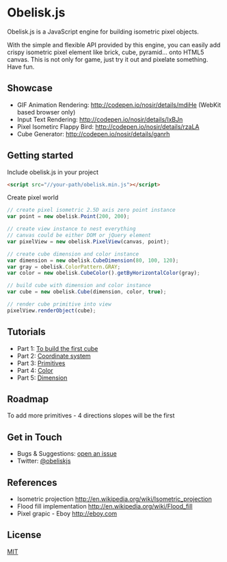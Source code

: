 # Obelisk.js

Obelisk.js is a JavaScript engine for building isometric pixel objects.

With the simple and flexible API provided by this engine, you can easily add crispy isometric pixel element like brick, cube, pyramid... onto HTML5 canvas. This is not only for game, just try it out and pixelate something. Have fun.

## Showcase

- GIF Animation Rendering: http://codepen.io/nosir/details/mdiHe (WebKit based browser only)
- Input Text Rendering: http://codepen.io/nosir/details/IxBJn
- Pixel Isometirc Flappy Bird: http://codepen.io/nosir/details/rzaLA
- Cube Generator: http://codepen.io/nosir/details/ganrh

## Getting started

Include obelisk.js in your project
```html
<script src="//your-path/obelisk.min.js"></script>
```

Create pixel world
```javascript
// create pixel isometric 2.5D axis zero point instance
var point = new obelisk.Point(200, 200);

// create view instance to nest everything
// canvas could be either DOM or jQuery element
var pixelView = new obelisk.PixelView(canvas, point);

// create cube dimension and color instance
var dimension = new obelisk.CubeDimension(80, 100, 120);
var gray = obelisk.ColorPattern.GRAY;
var color = new obelisk.CubeColor().getByHorizontalColor(gray);

// build cube with dimension and color instance
var cube = new obelisk.Cube(dimension, color, true);

// render cube primitive into view
pixelView.renderObject(cube);
```

## Tutorials
- Part 1: [To build the first cube](https://github.com/nosir/obelisk.js/wiki/Tutorial-Part-1%3A-To-build-the-first-cube)
- Part 2: [Coordinate system](https://github.com/nosir/obelisk.js/wiki/Tutorial-Part-2%3A-Coordinate-system)
- Part 3: [Primitives](https://github.com/nosir/obelisk.js/wiki/Tutorial-Part-3%3A-Primitives)
- Part 4: [Color](https://github.com/nosir/obelisk.js/wiki/Tutorial-Part-4%3A-Color)
- Part 5: [Dimension](https://github.com/nosir/obelisk.js/wiki/Tutorial-Part-5%3A-Dimension)

## Roadmap

To add more primitives - 4 directions slopes will be the first

## Get in Touch

- Bugs & Suggestions: [open an issue](https://github.com/nosir/obelisk.js/issues)
- Twitter: [@obeliskjs](https://twitter.com/obeliskjs)

## References

- Isometric projection http://en.wikipedia.org/wiki/Isometric_projection
- Flood fill implementation http://en.wikipedia.org/wiki/Flood_fill
- Pixel grapic - Eboy http://eboy.com

## License

[MIT](http://opensource.org/licenses/MIT)
